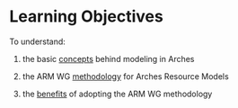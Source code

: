 
# Learning Objectives
To understand:

1. the basic [concepts](#concepts) behind modeling in Arches

2. the ARM WG [methodology](#methodology) for Arches Resource Models 

3. the [benefits](#benefits) of adopting the ARM WG methodology 
